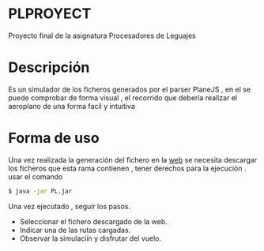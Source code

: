 PLPROYECT
=========

Proyecto final de la asignatura Procesadores de Leguajes

# Descripción

Es un simulador de los ficheros generados por el parser PlaneJS , en el se puede comprobar de forma visual , el recorrido que debería realizar el aeroplano de una forma facil y intuitiva

# Forma de uso

Una vez realizada la generación del fichero en la [web](http://dionizdev.com) se necesita descargar los ficheros que esta rama contienen , tener derechos para la ejecución . usar el comando

```bash
$ java -jar PL.jar 
```
Una vez ejecutado , seguir los pasos.
- Seleccionar el fichero descargado de la web.
- Indicar una de las rutas cargadas.
- Observar la simulaciín y disfrutar del vuelo.


